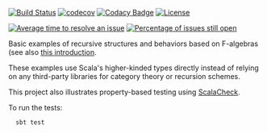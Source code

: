 [![Build Status](https://travis-ci.org/LoyolaChicagoCode/falgebra-explorations-scala.svg?branch=master)](https://travis-ci.org/LoyolaChicagoCode/droste-explorations-scala)
[![codecov](https://codecov.io/gh/LoyolaChicagoCode/falgebra-explorations-scala/branch/master/graph/badge.svg)](https://codecov.io/gh/LoyolaChicagoCode/falgebra-explorations-scala)
[![Codacy Badge](https://api.codacy.com/project/badge/Grade/9f077fda29704e5d84691c2362bb637e)](https://www.codacy.com/app/laufer/falgebra-explorations-scala?utm_source=github.com&amp;utm_medium=referral&amp;utm_content=LoyolaChicagoCode/droste-explorations-scala&amp;utm_campaign=Badge_Grade)
[![License](http://img.shields.io/:license-mit-blue.svg)](http://doge.mit-license.org)

[![Average time to resolve an issue](http://isitmaintained.com/badge/resolution/LoyolaChicagoCode/falgebra-explorations-scala.svg)](http://isitmaintained.com/project/LoyolaChicagoCode/falgebra-explorations-scala "Average time to resolve an issue")
[![Percentage of issues still open](http://isitmaintained.com/badge/open/LoyolaChicagoCode/falgebra-explorations-scala.svg)](http://isitmaintained.com/project/LoyolaChicagoCode/falgebra-explorations-scala "Percentage of issues still open")


Basic examples of recursive structures and behaviors based on F-algebras 
(see also [this introduction](https://bartoszmilewski.com/2013/06/10/understanding-f-algebras).

These examples use Scala's higher-kinded types directly instead of relying on any third-party libraries for category theory or recursion schemes.

This project also illustrates property-based testing using [ScalaCheck](https://www.scalacheck.org).

To run the tests:

      sbt test
